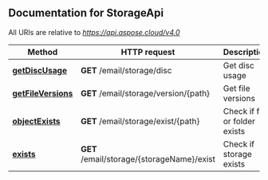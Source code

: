 

## Documentation for StorageApi

All URIs are relative to *https://api.aspose.cloud/v4.0*

Method | HTTP request | Description
------ | ------------ | -----------
 [**getDiscUsage**](StorageApi.md#getDiscUsage) | **GET** /email/storage/disc | Get disc usage
 [**getFileVersions**](StorageApi.md#getFileVersions) | **GET** /email/storage/version/{path} | Get file versions
 [**objectExists**](StorageApi.md#objectExists) | **GET** /email/storage/exist/{path} | Check if file or folder exists
 [**exists**](StorageApi.md#exists) | **GET** /email/storage/{storageName}/exist | Check if storage exists



